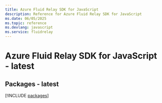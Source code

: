 ```yaml
---
title: Azure Fluid Relay SDK for JavaScript
description: Reference for Azure Fluid Relay SDK for JavaScript
ms.date: 06/05/2025
ms.topic: reference
ms.devlang: javascript
ms.service: fluidrelay
---
```

# Azure Fluid Relay SDK for JavaScript - latest
## Packages - latest
[!INCLUDE [packages](fluid-relay-index.md)]